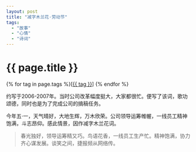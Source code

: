 ```yaml
---
layout: post
title: "减字木兰花·劳动节"
tags:
  - "故事"
  - "心情"
  - "诗词"
---
```


# {{ page.title }}

<div class="tags">
{% for tag in page.tags %}[<a class="tag" href="/tags.html#{{ tag }}">{{ tag }}</a>] {% endfor %}
</div>


约写于2006-2007年。当时公司改革幅度挺大，大家都很忙。便写了该词，歌功颂德，同时也是为了完成公司的搞稿任务。


今年五·一，天气晴好，大地生辉，万木欣荣。公司领导运筹帷幄，一线员工精神饱满，斗志昂仰。感此情景，因作减字木兰花词。 

> 春光独好，领导运筹精又巧。鸟语花香，一线员工生产忙。精神饱满，协力齐心谋发展。谈笑之间，捷报频从网络传。










